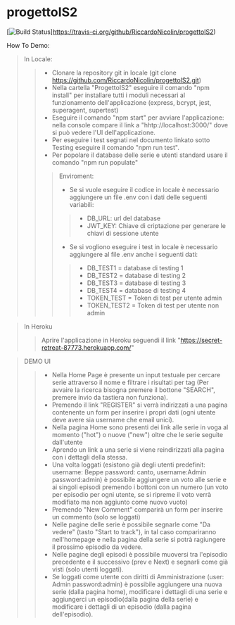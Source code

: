 # progettoIS2
[![Build Status](https://travis-ci.org/RiccardoNicolin/progettoIS2.svg?branch=main)]https://travis-ci.org/github/RiccardoNicolin/progettoIS2)


How To Demo:
> In Locale:
> > * Clonare la repository git in locale (git clone https://github.com/RiccardoNicolin/progettoIS2.git)
> > * Nella cartella "ProgettoIS2" eseguire il comando "npm install" per installare tutti i moduli necessari al funzionamento dell'applicazione (express, bcrypt, jest, superagent, supertest)
> > * Eseguire il comando "npm start" per avviare l'applicazione: nella console compare il link a "hhtp://localhost:3000/" dove si può vedere l'UI dell'applicazione.
> > * Per eseguire i test segnati nel documento linkato sotto Testing eseguire il comando "npm run test".
> > * Per popolare il database delle serie e utenti standard usare il comando "npm run populate"
> > > Enviroment:
> > > * Se si vuole eseguire il codice in locale è necessario aggiungere un file .env con i dati delle seguenti variabili:
> > > > * DB_URL: url del database
> > > > * JWT_KEY: Chiave di criptazione per generare le chiavi di sessione utente
> > > * Se si vogliono eseguire i test in locale è necessario aggiungere al file .env anche i seguenti dati:
> > > > * DB_TEST1 = database di testing 1
> > > > * DB_TEST2 = database di testing 2
> > > > * DB_TEST3 = database di testing 3
> > > > * DB_TEST4 = database di testing 4
> > > > * TOKEN_TEST = Token di test per utente admin
> > > > * TOKEN_TEST2 = Token di test per utente non admin

> In Heroku
> > Aprire l'applicazione in Heroku seguendi il link "https://secret-retreat-87773.herokuapp.com/"

> DEMO UI
> > * Nella Home Page è presente un input testuale per cercare serie attraverso il nome e filtrare i risultati per tag (Per avvaire la ricerca bisogna premere il bottone "SEARCH", premere invio da tastiera non funziona). 
> > * Premendo il link "REGISTER" si verrà indirizzati a una pagina contenente un form per inserire i propri dati (ogni utente deve avere sia username che email unici).
> > * Nella pagina Home sono presenti dei link alle serie in voga al momento ("hot") o nuove ("new") oltre che le serie seguite dall'utente
> > * Aprendo un link a una serie si viene reindirizzati alla pagina con i dettagli della stessa.
> > * Una volta loggati (esistono già degli utenti predefinit: username: Beppe password: canto, username:Admin password:admin) è possibile aggiungere un voto alle serie e ai singoli episodi premendo i bottoni con un numero (un voto per episodio per ogni utente, se si ripreme il voto verrà modifiato ma non aggiunto come nuovo vuoto)
> > * Premendo "New Comment" comparirà un form per inserire un commento (solo se loggati)
> > * Nelle pagine delle serie è possibile segnarle come "Da vedere" (tasto "Start to track"), in tal caso compariranno nell'homepage e nella pagina della serie si potrà ragiungere il prossimo episodio da vedere.
> > * Nelle pagine degli episodi è possibile muoversi tra l'episodio precedente e il successivo (prev e Next) e segnarli come già visti (solo utenti loggati).
> > * Se loggati come utente con diritti di Amministrazione (user: Admin password:admin) è possibile aggiungere una nuova serie (dalla pagina home), modificare i dettagli di una serie e aggiungerci un episodio(dalla pagina della serie) e modificare i dettagli di un episodio (dalla pagina dell'episodio).
